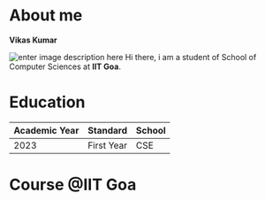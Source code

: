 # About me
**Vikas Kumar**

![enter image description here](https://img.freepik.com/free-photo/3d-rendering-cartoon-like-boy-doing-homework_23-2150797744.jpg?t=st=1707283797~exp=1707287397~hmac=dcf0c1393ac3b336e8cb686522d7c2d7a9e57cfb0626fa5f5e6d01621df3823f&w=826)
Hi there, i am a student of School of Computer Sciences at **IIT Goa**.

# Education
| Academic Year | Standard | School |
|------------------|------------|-----|
| 2023 | First Year | CSE |
# Course @IIT Goa

